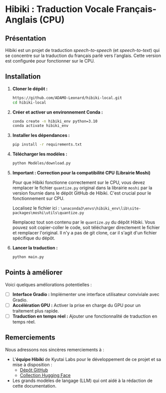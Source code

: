 # Hibiki : Traduction Vocale Français-Anglais (CPU)

## Présentation

Hibiki est un projet de traduction *speech-to-speech* (et *speech-to-text*) qui se concentre sur la traduction du français parlé vers l'anglais.  Cette version est configurée pour fonctionner sur le CPU.

## Installation

1.  **Cloner le dépôt :**

    ```bash
    https://github.com/ADAMO-Leonard/hibiki-local.git
    cd hibiki-local
    ```

2.  **Créer et activer un environnement Conda :**

    ```bash
    conda create -n hibiki_env python=3.10
    conda activate hibiki_env
    ```

3.  **Installer les dépendances :**

    ```bash
    pip install -r requirements.txt
    ```

4.  **Télécharger les modèles :**

    ```bash
    python Modèles/download.py
    ```

5.  **Important : Correction pour la compatibilité CPU (Librairie Moshi)**

    Pour que Hibiki fonctionne correctement sur le CPU, vous devez remplacer le fichier `quantize.py` original dans la librairie `moshi` par la version fournie dans le dépôt GitHub de Hibiki.  C'est crucial pour le fonctionnement sur CPU.

    Localisez le fichier ici :
    `\anaconda3\envs\hibiki_env\lib\site-packages\moshi\utils\quantize.py`

    Remplacez tout son contenu par le `quantize.py` du dépôt Hibiki. Vous pouvez soit copier-coller le code, soit télécharger directement le fichier et remplacer l'original. Il n'y a pas de git clone, car il s'agit d'un fichier spécifique du dépôt.

6.  **Lancer la traduction :**

    ```bash
    python main.py
    ```

## Points à améliorer

Voici quelques améliorations potentielles :

-   [ ]  **Interface Gradio :**  Implémenter une interface utilisateur conviviale avec Gradio.
-   [ ]  **Accélération GPU :**  Activer la prise en charge du GPU pour un traitement plus rapide.
-   [ ]  **Traduction en temps réel :**  Ajouter une fonctionnalité de traduction en temps réel.

## Remerciements

Nous adressons nos sincères remerciements à :

*   L'**équipe Hibiki** de Kyutai Labs pour le développement de ce projet et sa mise à disposition :
    *   [Dépôt GitHub](https://github.com/kyutai-labs/hibiki)
    *   [Collection Hugging Face](https://huggingface.co/collections/kyutai/hibiki-fr-en-67a48835a3d50ee55d37c2b5)
*    Les grands modèles de langage (LLM) qui ont aidé à la rédaction de cette documentation.
